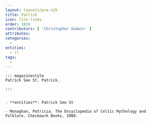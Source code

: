 ```yaml
---
layout: layouts/pce.njk
title: Patrick
icon: file-lines
order: 1819
contributors: [ 'Christopher Godwin' ]
attributes:
categories:
  - 
entities:
  - ()
tags:
  - 
---
```

``` tab [group1:Info]
::: magazinestyle
Patrick See St. Patrick.

:::
```
``` tab [group1:Attributes]
```
``` tab [group1:Entities]
- **entities**: Patrick See St
```
``` tab [group1:Sources]
- Monaghan, Patricia. The Encyclopedia of Celtic Mythology and Folklore. Checkmark Books, 2008.
```
